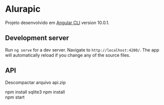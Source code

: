 # Alurapic
Projeto desenvolvido em [Angular CLI](https://github.com/angular/angular-cli) version 10.0.1.

## Development server

Run `ng serve` for a dev server. Navigate to `http://localhost:4200/`. The app will automatically reload if you change any of the source files.

## API
Descompactar arquivo api.zip

npm install sqlite3
npm install      
npm start
